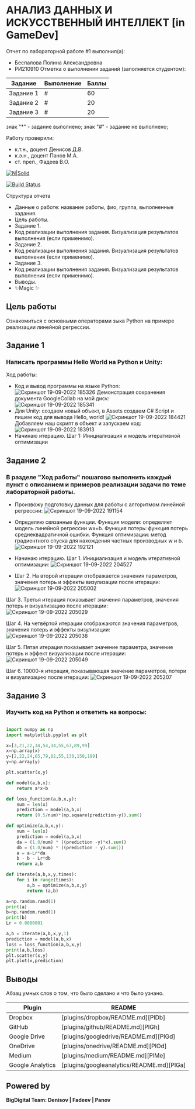 # АНАЛИЗ ДАННЫХ И ИСКУССТВЕННЫЙ ИНТЕЛЛЕКТ [in GameDev]
Отчет по лабораторной работе #1 выполнил(а):
- Беспалова Полина Александровна
- РИ210910
Отметка о выполнении заданий (заполняется студентом):

| Задание | Выполнение | Баллы |
| ------ | ------ | ------ |
| Задание 1 | # | 60 |
| Задание 2 | # | 20 |
| Задание 3 | # | 20 |

знак "*" - задание выполнено; знак "#" - задание не выполнено;

Работу проверили:
- к.т.н., доцент Денисов Д.В.
- к.э.н., доцент Панов М.А.
- ст. преп., Фадеев В.О.

[![N|Solid](https://cldup.com/dTxpPi9lDf.thumb.png)](https://nodesource.com/products/nsolid)

[![Build Status](https://travis-ci.org/joemccann/dillinger.svg?branch=master)](https://travis-ci.org/joemccann/dillinger)

Структура отчета

- Данные о работе: название работы, фио, группа, выполненные задания.
- Цель работы.
- Задание 1.
- Код реализации выполнения задания. Визуализация результатов выполнения (если применимо).
- Задание 2.
- Код реализации выполнения задания. Визуализация результатов выполнения (если применимо).
- Задание 3.
- Код реализации выполнения задания. Визуализация результатов выполнения (если применимо).
- Выводы.
- ✨Magic ✨

## Цель работы
Ознакомиться с основными операторами зыка Python на примере реализации линейной регрессии.

## Задание 1
### Написать программы Hello World на Python и Unity:
Ход работы:
- Код и вывод программы на языке Python:
![Скриншот 19-09-2022 185326](https://user-images.githubusercontent.com/113704972/191034079-c9fd96ed-2e6f-4131-aa44-c6f5919661fa.jpg)
Демонстрация сохранения документа GoogleCollab на мой диск:
![Скриншот 19-09-2022 185341](https://user-images.githubusercontent.com/113704972/191034073-4b87c9b8-cdf9-4e40-a5da-eaf616e1161d.jpg)
- Для Unity:
 создаем новый объект, в Assets создаем C# Script и пишем код для вывода Hello, world!
![Скриншот 19-09-2022 184421](https://user-images.githubusercontent.com/113704972/191034577-da2b04b7-bae1-4b12-b9fd-7b64b9f742a2.jpg)
Добавляем наш скрипт в объект и запускаем код:
![Скриншот 19-09-2022 183913](https://user-images.githubusercontent.com/113704972/191034654-cfe6ed1b-92e8-4d33-98f8-06669882402e.jpg)
- Начинаю итерацию. Шаг 1: Инициализация и модель итеративной оптимизации

## Задание 2
### В разделе "Ход работы" пошагово выполнить каждый пункт с описанием и примеров реализации задачи по теме лабораторной работы.

- Произвожу подготовку данных для работы с алгоритмом линейной регрессии:
![Скриншот 19-09-2022 191154](https://user-images.githubusercontent.com/113704972/191054986-1ddbf97e-fa57-480c-b325-4e67ae8ce32f.jpg)

- Определяю связанные функции. Функция модели: определяет модель линейной регрессии wx+b. Функция потерь: функция потерь среднеквадратичной ошибки. Функция оптимизации: метод градиентного спуска для нахождения частных производных w и b.
![Скриншот 19-09-2022 192121](https://user-images.githubusercontent.com/113704972/191055044-ece15049-c9b4-4e48-95cc-6b4cf6c1c29f.jpg)

- Начинаю итерацию. Шаг 1. Инициализация и модель итеративной оптимизации:
![Скриншот 19-09-2022 204527](https://user-images.githubusercontent.com/113704972/191058485-0ad0caff-00ee-4bc5-bf79-927476020bf9.jpg)

- Шаг 2. На второй итерации отображается значения параметров, значения потерь и эффекты визулизации после итерации:
![Скриншот 19-09-2022 205002](https://user-images.githubusercontent.com/113704972/191059356-e9ec4249-bde7-42dc-a818-db6d7ac13659.jpg)


Шаг 3. Третья итерация показывает значения параметров, значения потерь и визуализацию после итерации:
![Скриншот 19-09-2022 205029](https://user-images.githubusercontent.com/113704972/191059394-99f7df2e-2796-48cd-a740-ac813ec13746.jpg)


Шаг 4. На четвёртой итерации отображаются значения параметров, значения потерь и эффекты визулизации:
![Скриншот 19-09-2022 205038](https://user-images.githubusercontent.com/113704972/191059427-e1c2641d-f6b7-4034-8c56-a0949303a331.jpg)


Шаг 5. Пятая итерация показывает значение параметра, значение потерь и эффект визуализации после итерации:
![Скриншот 19-09-2022 205049](https://user-images.githubusercontent.com/113704972/191059466-25ca7819-dc28-4f35-9fdb-55d8b89f62ce.jpg)

Шаг 6. 10000-я итерация, показывающая значение параметров, потери и визуализацию после итерации:
![Скриншот 19-09-2022 205207](https://user-images.githubusercontent.com/113704972/191059802-9f30dae2-b51a-41b8-91b4-a2d0be40c104.jpg)




## Задание 3
### Изучить код на Python и ответить на вопросы:

```py

import numpy as np
import matplotlib.pyplot as plt

x=[3,21,22,34,54,34,55,67,89,99]
x=np.array(x)
y=[2,22,24,65,79,82,55,130,150,199]
y=np.array(y)

plt.scatter(x,y)

def model(a,b,x):
    return a*x+b

def loss_function(a,b,x,y):
    num = len(x)
    prediction = model(a,b,x)
    return (0.5/num)*(np.square(prediction-y)).sum()

def optimize(a,b,x,y):
    num = len(x)
    prediction = model(a,b,x)
    da = (1.0/num) * ((prediction -y)*x).sum()
    db = (1.0/num) * ((prediction - y).sum())
    a = a-Lr*da
    b - b - Lr*db
    return a,b

def iterate(a,b,x,y,times):
    for i in range(times):
        a,b = optimize(a,b,x,y)
        return (a,b)

a=np.random.rand(1)
print(a)
b=np.random.rand(1)
print(b)
Lr = 0.0000001

a,b = iterate(a,b,x,y,1)
prediction = model(a,b,x)
loss = loss_function(a,b,x,y)
print(a,b,loss)
plt.scatter(x,y)
plt.plot(x,prediction)


```

## Выводы

Абзац умных слов о том, что было сделано и что было узнано.

| Plugin | README |
| ------ | ------ |
| Dropbox | [plugins/dropbox/README.md][PlDb] |
| GitHub | [plugins/github/README.md][PlGh] |
| Google Drive | [plugins/googledrive/README.md][PlGd] |
| OneDrive | [plugins/onedrive/README.md][PlOd] |
| Medium | [plugins/medium/README.md][PlMe] |
| Google Analytics | [plugins/googleanalytics/README.md][PlGa] |

## Powered by

**BigDigital Team: Denisov | Fadeev | Panov**
